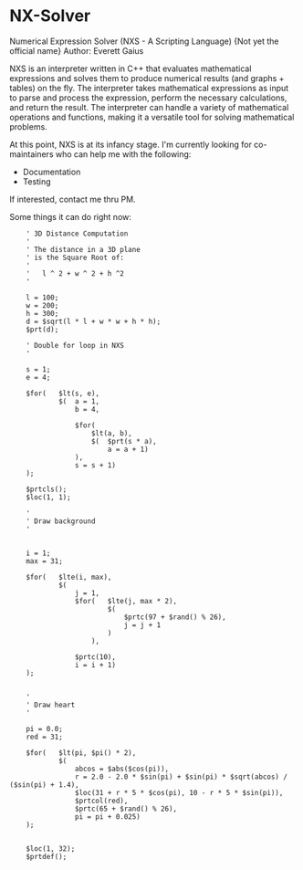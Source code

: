 # NX-Solver
Numerical Expression Solver (NXS - A Scripting Language) {Not yet the official name}
Author: Everett Gaius

NXS is an interpreter written in C++ that evaluates mathematical expressions and solves them to produce numerical results (and graphs + tables) on the fly. The interpreter takes mathematical expressions as input to parse and process the expression, perform the necessary calculations, and return the result. The interpreter can handle a variety of mathematical operations and functions, making it a versatile tool for solving mathematical problems. 

At this point, NXS is at its infancy stage. I'm currently looking for co-maintainers who can help me with the following:

- Documentation
- Testing

If interested, contact me thru PM.

Some things it can do right now:

```
    ' 3D Distance Computation
    '
    ' The distance in a 3D plane
    ' is the Square Root of:
    '
    '   l ^ 2 + w ^ 2 + h ^2
    '

    l = 100;
    w = 200;
    h = 300;
    d = $sqrt(l * l + w * w + h * h);
    $prt(d);

```

```
    ' Double for loop in NXS
    '

    s = 1;
    e = 4;

    $for(   $lt(s, e),
            $(  a = 1,
                b = 4,

                $for(
                    $lt(a, b),
                    $(  $prt(s * a),
                        a = a + 1)
                ),
                s = s + 1)
    );

```

```
    $prtcls();
    $loc(1, 1);

    '
    ' Draw background
    '


    i = 1;
    max = 31;

    $for(   $lte(i, max),
            $(  
                j = 1,
                $for(   $lte(j, max * 2),
                        $(
                            $prtc(97 + $rand() % 26),
                            j = j + 1
                        )
                    ),

                $prtc(10),
                i = i + 1)
    );


    '
    ' Draw heart
    '

    pi = 0.0;
    red = 31;

    $for(   $lt(pi, $pi() * 2),
            $(  
                abcos = $abs($cos(pi)),
                r = 2.0 - 2.0 * $sin(pi) + $sin(pi) * $sqrt(abcos) / ($sin(pi) + 1.4),
                $loc(31 + r * 5 * $cos(pi), 10 - r * 5 * $sin(pi)),
                $prtcol(red),
                $prtc(65 + $rand() % 26),
                pi = pi + 0.025)
    );


    $loc(1, 32);
    $prtdef();
```